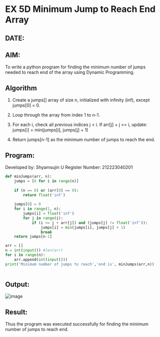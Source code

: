 # EX 5D Minimum Jump to Reach End Array
## DATE:
## AIM:
To write a python program for finding the minimum number of jumps needed to reach end of the array using Dynamic Programming.


## Algorithm
1. Create a jumps[] array of size n, initialized with infinity (inf), except jumps[0] = 0.

2. Loop through the array from index 1 to n-1.

3. For each i, check all previous indices j < i. If arr[j] + j >= i, update:
jumps[i] = min(jumps[i], jumps[j] + 1)

4. Return jumps[n-1] as the minimum number of jumps to reach the end.   

## Program:
Developed by: Shyamsujin U
Register Number:  212223040201

```python
def minJumps(arr, n):
    jumps = [0 for i in range(n)]
 
    if (n == 0) or (arr[0] == 0):
        return float('inf')
 
    jumps[0] = 0
    for i in range(1, n):
        jumps[i] = float('inf')
        for j in range(i):
            if (i <= j + arr[j]) and (jumps[j] != float('inf')):
                jumps[i] = min(jumps[i], jumps[j] + 1)
                break
    return jumps[n-1]

arr = []
n = int(input()) #len(arr)
for i in range(n):
    arr.append(int(input()))
print('Minimum number of jumps to reach','end is', minJumps(arr,n))
 

```

## Output:

![image](https://github.com/user-attachments/assets/0f94af4f-9838-4293-8035-05fe3cbc5c41)


## Result:
Thus the program was executed successfully for finding the minimum number of jumps to reach end.
